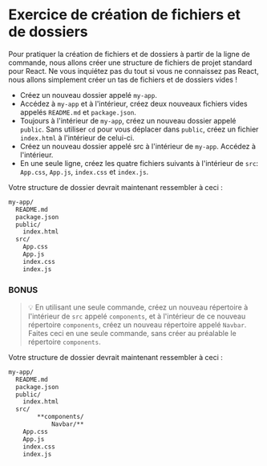 # Exercice de création de fichiers et de dossiers

Pour pratiquer la création de fichiers et de dossiers à partir de la ligne de commande, nous allons créer une structure de fichiers de projet standard pour React. Ne vous inquiétez pas du tout si vous ne connaissez pas React, nous allons simplement créer un tas de fichiers et de dossiers vides !

* Créez un nouveau dossier appelé `my-app`.
* Accédez à `my-app` et à l'intérieur, créez deux nouveaux fichiers vides appelés `README.md` et `package.json`.
* Toujours à l'intérieur de `my-app`, créez un nouveau dossier appelé `public`. Sans utiliser `cd` pour vous déplacer dans `public`, créez un fichier `index.html` à l'intérieur de celui-ci.
* Créez un nouveau dossier appelé src à l'intérieur de `my-app`. Accédez à l'intérieur.
* En une seule ligne, créez les quatre fichiers suivants à l'intérieur de `src`: `App.css`, `App.js`, `index.css` et `index.js`.


Votre structure de dossier devrait maintenant ressembler à ceci :
```bash
my-app/
  README.md
  package.json
  public/
    index.html
  src/
    App.css
    App.js
    index.css
    index.js
```

### BONUS
> 💡 En utilisant une seule commande, créez un nouveau répertoire à l'intérieur de `src` appelé `components`, et à l'intérieur de ce nouveau répertoire `components`, créez un nouveau répertoire appelé `Navbar`. Faites ceci en une seule commande, sans créer au préalable le répertoire `components`.


Votre structure de dossier devrait maintenant ressembler à ceci :
```bash
my-app/
  README.md
  package.json
  public/
    index.html
  src/
		**components/
			Navbar/**
    App.css
    App.js
    index.css
    index.js
```